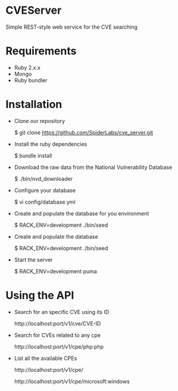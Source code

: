 # CVEServer

Simple REST-style web service for the CVE searching

# Requirements

  * Ruby 2.x.x
  * Mongo
  * Ruby bundler

# Installation

  * Clone our repository

    $ git clone https://github.com/SpiderLabs/cve_server.git

  * Install the ruby dependencies

    $ bundle install

  * Download the raw data from the National Vulnerability Database

    $ ./bin/nvd_downloader

  * Configure your database

    $ vi config/database.yml

  * Create and populate the database for you environment

    $ RACK_ENV=development ./bin/seed

  * Create and populate the database

    $ RACK_ENV=development ./bin/seed

  * Start the server

    $ RACK_ENV=development puma

# Using the API

  * Search for an specific CVE using its ID

    http://localhost:port/v1/cve/CVE-ID

  * Search for CVEs related to any cpe

    http://localhost:port/v1/cpe/php:php

  * List all the available CPEs

    http://localhost:port/v1/cpe/

    http://localhost:port/v1/cpe/microsoft:windows
